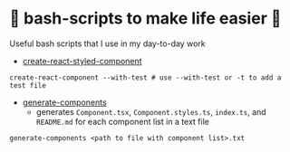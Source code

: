 # 🐧 bash-scripts to make life easier 🐧
Useful bash scripts that I use in my day-to-day work

- [create-react-styled-component](https://github.com/alexhayneshs/bash-scripts/blob/main/create-react-styled-component.sh)
```
create-react-component --with-test # use --with-test or -t to add a test file
```

- [generate-components](https://github.com/alexhayneshs/bash-scripts/blob/main/generate-components.sh)
  - generates `Component.tsx`, `Component.styles.ts`, `index.ts`, and `README.md` for each component list in a text file
```
generate-components <path to file with component list>.txt
```
